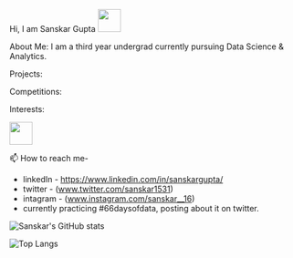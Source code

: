 Hi, I am Sanskar Gupta <img src="https://c.tenor.com/SNL9_xhZl9oAAAAj/waving-hand-joypixels.gif" width="40" height ="40"/>

About Me:
I am a third year undergrad currently pursuing Data Science & Analytics.


Projects:



Competitions:



Interests:

<img src="https://media.giphy.com/media/vFKqnCdLPNOKc/giphy.gif" width="40" height="40" />

📫 How to reach me-
  - linkedIn - https://www.linkedin.com/in/sanskargupta/
  - twitter - (www.twitter.com/sanskar1531)
  - intagram - (www.instagram.com/sanskar__16)
- currently practicing #66daysofdata, posting about it on twitter. 
<!---
Sanskar-16/Sanskar-16 is a ✨ special ✨ repository because its `README.md` (this file) appears on your GitHub profile.
You can click the Preview link to take a look at your changes.
--->

![Sanskar's GitHub stats](https://github-readme-stats.vercel.app/api?username=sanskar-16&show_icons=true&theme=tokyonight)   

![Top Langs](https://github-readme-stats.vercel.app/api/top-langs/?username=sanskar-16&layout=compact&theme=tokyonight)


